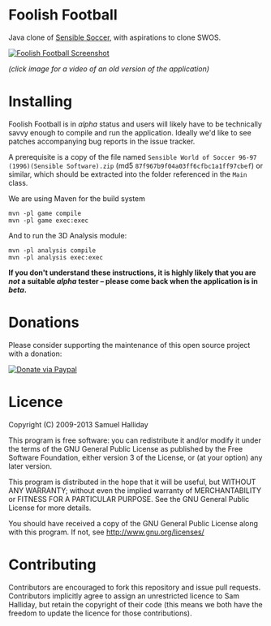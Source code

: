 Foolish Football
================

Java clone of [Sensible Soccer](https://en.wikipedia.org/wiki/Sensible_Soccer), with aspirations to clone SWOS.


[![Foolish Football Screenshot](http://i40.tinypic.com/fk0h1g.jpg)](http://youtu.be/mnLGjXrfbUs)

*(click image for a video of an old version of the application)*


Installing
==========

Foolish Football is in *alpha* status and users will likely have to be technically savvy enough to compile and run the application. Ideally we'd like to see patches accompanying bug reports in the issue tracker.

A prerequisite is a copy of the file named `Sensible World of Soccer 96-97 (1996)(Sensible Software).zip` (md5 `87f967b9f04a03ff6cfbc1a1ff97cbef`) or similar, which should be extracted into the folder referenced in the `Main` class.

We are using Maven for the build system

```
mvn -pl game compile
mvn -pl game exec:exec
```

And to run the 3D Analysis module:

```
mvn -pl analysis compile
mvn -pl analysis exec:exec
```




**If you don't understand these instructions, it is highly likely that you are *not* a suitable *alpha* tester – please come back when the application is in *beta*.**


Donations
=========

Please consider supporting the maintenance of this open source project with a donation:

[![Donate via Paypal](https://www.paypal.com/en_US/i/btn/btn_donateCC_LG.gif)](https://www.paypal.com/cgi-bin/webscr?cmd=_donations&business=B2HW5ATB8C3QW&lc=GB&item_name=foolishfootball&currency_code=GBP&bn=PP%2dDonationsBF%3abtn_donateCC_LG%2egif%3aNonHosted)


Licence
=======

Copyright (C) 2009-2013 Samuel Halliday

This program is free software: you can redistribute it and/or modify
it under the terms of the GNU General Public License as published by
the Free Software Foundation, either version 3 of the License, or
(at your option) any later version.

This program is distributed in the hope that it will be useful,
but WITHOUT ANY WARRANTY; without even the implied warranty of
MERCHANTABILITY or FITNESS FOR A PARTICULAR PURPOSE. See the
GNU General Public License for more details.

You should have received a copy of the GNU General Public License
along with this program. If not, see http://www.gnu.org/licenses/


Contributing
============

Contributors are encouraged to fork this repository and issue pull
requests. Contributors implicitly agree to assign an unrestricted licence
to Sam Halliday, but retain the copyright of their code (this means
we both have the freedom to update the licence for those contributions).
